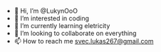 - 👋 Hi, I’m @LukynOoO
- 👀 I’m interested in coding
- 🌱 I’m currently learning eletricity
- 💞️ I’m looking to collaborate on everything
- 📫 How to reach me svec.lukas267@gmail.com
<!---
LukynOoO/LukynOoO is a ✨ special ✨ repository because its `README.md` (this file) appears on your GitHub profile.
You can click the Preview link to take a look at your changes.
--->
